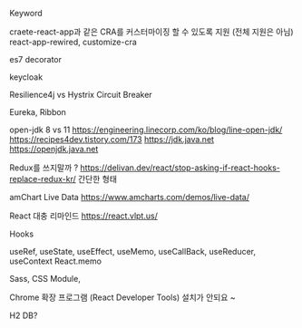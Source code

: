 Keyword

craete-react-app과 같은 CRA를 커스터마이징 할 수 있도록 지원 (전체 지원은 아님)
react-app-rewired, customize-cra

es7 decorator

keycloak

Resilience4j vs Hystrix
Circuit Breaker

Eureka, Ribbon

open-jdk 8 vs 11
https://engineering.linecorp.com/ko/blog/line-open-jdk/
https://recipes4dev.tistory.com/173
https://jdk.java.net
https://openjdk.java.net

Redux를 쓰지말까 ? 
https://delivan.dev/react/stop-asking-if-react-hooks-replace-redux-kr/
간단한 형태

amChart Live Data
https://www.amcharts.com/demos/live-data/

React 대충 리마인드
https://react.vlpt.us/

Hooks

useRef, useState, useEffect, useMemo, useCallBack, useReducer, useContext
React.memo

Sass, CSS Module, 

Chrome 확장 프로그램 (React Developer Tools) 설치가 안되요 ~ 

H2 DB?
